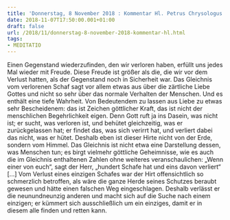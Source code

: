 ```yaml
---
title: 'Donnerstag, 8 November 2018 : Kommentar Hl. Petrus Chrysologus'
date: 2018-11-07T17:50:00.001+01:00
draft: false
url: /2018/11/donnerstag-8-november-2018-kommentar-hl.html
tags: 
- MEDITATIO
---
```


Einen Gegenstand wiederzufinden, den wir verloren haben, erfüllt uns jedes Mal wieder mit Freude. Diese Freude ist größer als die, die wir vor dem Verlust hatten, als der Gegenstand noch in Sicherheit war. Das Gleichnis vom verlorenen Schaf sagt vor allem etwas aus über die zärtliche Liebe Gottes und nicht so sehr über das normale Verhalten der Menschen. Und es enthält eine tiefe Wahrheit. Von Bedeutendem zu lassen aus Liebe zu etwas sehr Bescheidenem: das ist Zeichen göttlicher Kraft, das ist nicht der menschlichen Begehrlichkeit eigen. Denn Gott ruft ja ins Dasein, was nicht ist; er sucht, was verloren ist, und behütet gleichzeitig, was er zurückgelassen hat; er findet das, was sich verirrt hat, und verliert dabei das nicht, was er hütet. Deshalb eben ist dieser Hirte nicht von der Erde, sondern vom Himmel. Das Gleichnis ist nicht etwa eine Darstellung dessen, was Menschen tun; es birgt vielmehr göttliche Geheimnisse, wie es auch die im Gleichnis enthaltenen Zahlen ohne weiteres veranschaulichen: „Wenn einer von euch“, sagt der Herr, „hundert Schafe hat und eins davon verliert“ \[...\] Vom Verlust eines einzigen Schafes war der Hirt offensichtlich so schmerzlich betroffen, als wäre die ganze Herde seines Schutzes beraubt gewesen und hätte einen falschen Weg eingeschlagen. Deshalb verlässt er die neunundneunzig anderen und macht sich auf die Suche nach einem einzigen; er kümmert sich ausschließlich um ein einziges, damit er in diesem alle finden und retten kann.